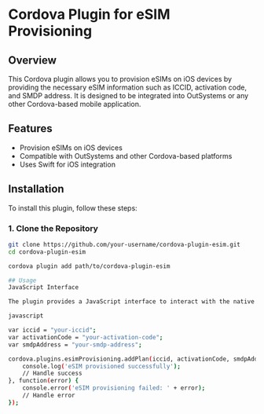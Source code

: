 # Cordova Plugin for eSIM Provisioning

## Overview

This Cordova plugin allows you to provision eSIMs on iOS devices by providing the necessary eSIM information such as ICCID, activation code, and SMDP address. It is designed to be integrated into OutSystems or any other Cordova-based mobile application.

## Features

- Provision eSIMs on iOS devices
- Compatible with OutSystems and other Cordova-based platforms
- Uses Swift for iOS integration

## Installation

To install this plugin, follow these steps:

### 1. Clone the Repository

```sh
git clone https://github.com/your-username/cordova-plugin-esim.git
cd cordova-plugin-esim

cordova plugin add path/to/cordova-plugin-esim

## Usage
JavaScript Interface

The plugin provides a JavaScript interface to interact with the native iOS code. Below is an example of how to use it:

javascript

var iccid = "your-iccid";
var activationCode = "your-activation-code";
var smdpAddress = "your-smdp-address";

cordova.plugins.esimProvisioning.addPlan(iccid, activationCode, smdpAddress, function(success) {
    console.log('eSIM provisioned successfully');
    // Handle success
}, function(error) {
    console.error('eSIM provisioning failed: ' + error);
    // Handle error
});




